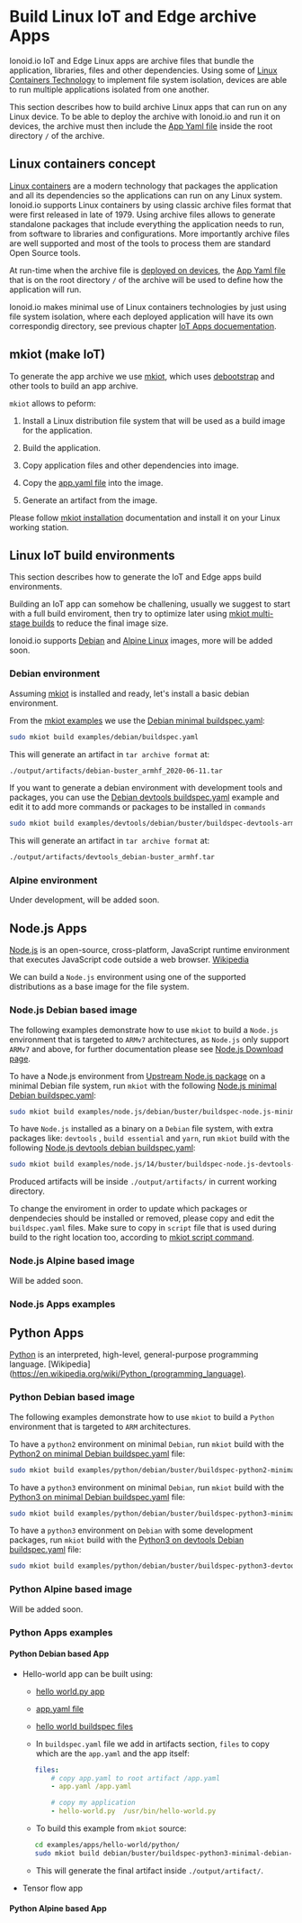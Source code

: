 # Build Linux IoT and Edge archive Apps

Ionoid.io IoT and Edge Linux apps are archive files that bundle the application,
libraries, files and other dependencies. Using some of
[Linux Containers Technology](https://en.wikipedia.org/wiki/List_of_Linux_containers) to implement
file system isolation, devices are able to run multiple applications isolated from one another.

This section describes how to build archive Linux apps that can run on any Linux device. To be able to deploy the
archive with Ionoid.io and run it on devices, the archive must then include the [App Yaml file](https://docs.ionoid.io/docs/iot-apps.html#app-yaml-format)
inside the root directory `/` of the archive.


## Linux containers concept

[Linux containers](https://en.wikipedia.org/wiki/List_of_Linux_containe) are a modern technology that packages the
application and all its dependencies so the applications can run on any Linux system.
Ionoid.io supports Linux containers by using classic archive files format that were first released in late
of 1979. Using archive files allows to generate standalone packages that include everything the application
needs to run, from software to libraries and configurations. More importantly archive files are well
supported and most of the tools to process them are standard Open Source tools.

At run-time when the archive file is [deployed on devices](https://docs.ionoid.io/docs/deploy-iot-apps.html), the
[App Yaml file](https://docs.ionoid.io/docs/iot-apps.html#app-yaml-format) that is on the root directory `/` of the
archive will be used to define how the application will run.

Ionoid.io makes minimal use of Linux containers technologies by just using file system isolation, where each deployed
application will have its own correspondig directory, see previous chapter [IoT Apps
docuementation](https://docs.ionoid.io/docs/iot-apps.html).


## mkiot (make IoT)

To generate the app archive we use [mkiot](https://github.com/ionoid/mkiot), which uses
[debootstrap](https://wiki.debian.org/Debootstrap) and other tools to build an app archive.


`mkiot` allows to peform:

1. Install a Linux distribution file system that will be used as a build image for the application.

2. Build the application.

3. Copy application files and other dependencies into image.

4. Copy the [app.yaml file](https://docs.ionoid.io/docs/iot-apps.html#app-yaml-format) into the image.

5. Generate an artifact from the image.


Please follow [mkiot installation](https://github.com/ionoid/mkiot#install) documentation and install it on your Linux working station.


## Linux IoT build environments

This section describes how to generate the IoT and Edge apps build environments.

Building an IoT app can somehow be challening, usually we suggest to start with
a full build enviroment, then try to optimize later using [mkiot multi-stage
builds](https://github.com/ionoid/mkiot#multi-stage-builds) to reduce the final image size.

Ionoid.io supports [Debian](https://www.debian.org) and [Alpine Linux](https://alpinelinux.org/) images, more will be
added soon.


### Debian environment

Assuming [mkiot](https://github.com/ionoid/mkiot/) is installed and ready, let's install a basic debian environment.

From the [mkiot examples](https://github.com/ionoid/mkiot#examples) we use the [Debian minimal
buildspec.yaml](https://github.com/ionoid/mkiot/blob/master/examples/debian/buildspec.yaml):

```bash
sudo mkiot build examples/debian/buildspec.yaml
```

This will generate an artifact in `tar archive format` at:
```bash
./output/artifacts/debian-buster_armhf_2020-06-11.tar
```

If you want to generate a debian environment with development tools and packages, you can use the
[Debian devtools
buildspec.yaml](https://github.com/ionoid/mkiot/blob/master/examples/devtools/debian/buster/buildspec-devtools-armhf.yaml)
example and edit it to add more commands or packages to be installed in `commands`

```bash
sudo mkiot build examples/devtools/debian/buster/buildspec-devtools-armhf.yaml
```

This will generate an artifact in `tar archive format` at:
```bash
./output/artifacts/devtools_debian-buster_armhf.tar
```


### Alpine environment

Under development, will be added soon.



## Node.js Apps

[Node.js](https://nodejs.org) is an open-source, cross-platform, JavaScript runtime environment that executes JavaScript code outside a web
browser. [Wikipedia](https://en.wikipedia.org/wiki/Node.js)

We can build a `Node.js` environment using one of the supported distributions as a base image for the file system.


### Node.js Debian based image

The following examples demonstrate how to use `mkiot` to build a `Node.js` environment that is targeted to `ARMv7`
architectures, as `Node.js` only support `ARMv7` and above, for further documentation please see [Node.js Download
page](https://nodejs.org/en/download/).

To have a Node.js environment from [Upstream Node.js
package](https://nodejs.org/en/download/package-manager/#debian-and-ubuntu-based-linux-distributions-enterprise-linux-fedora-and-snap-packages)
on a minimal Debian file system, run `mkiot` with the following
[Node.js minimal Debian
buildspec.yaml](https://github.com/ionoid/mkiot/blob/master/examples/node.js/debian/buster/buildspec-node.js-minimal-debian-armhf.yaml):

```bash
sudo mkiot build examples/node.js/debian/buster/buildspec-node.js-minimal-debian-armhf.yaml
```

To have `Node.js` installed as a binary on a `Debian` file system, with extra packages like: `devtools` , `build
essential` and `yarn`, run `mkiot` build with the following [Node.js devtools debian
buildspec.yaml](https://github.com/ionoid/mkiot/blob/master/examples/node.js/14/buster/buildspec-node.js-devtools-debian-armv7l.yaml):

```bash
sudo mkiot build examples/node.js/14/buster/buildspec-node.js-devtools-debian-armv7l.yaml
```

Produced artifacts will be inside `./output/artifacts/` in current working directory.

To change the enviroment in order to update which packages or denpendecies should be installed or removed, please copy
and edit the `buildspec.yaml` files. Make sure to copy in `script` file that is used during build to the right location
too, according to [mkiot script command](https://github.com/ionoid/mkiot#build-spec-commands-documentation).


### Node.js Alpine based image

Will be added soon.



### Node.js Apps examples



## Python Apps

[Python](https://www.python.org/) is an interpreted, high-level, general-purpose programming language.
[Wikipedia](https://en.wikipedia.org/wiki/Python_(programming_language).


### Python Debian based image

The following examples demonstrate how to use `mkiot` to build a `Python` environment that is targeted to `ARM`
architectures.

To have a `python2` environment on minimal `Debian`, run `mkiot` build with the [Python2 on minimal Debian
buildspec.yaml](https://github.com/ionoid/mkiot/blob/master/examples/python/debian/buster/buildspec-python2-minimal-debian-armhf.yaml) file:

```bash
sudo mkiot build examples/python/debian/buster/buildspec-python2-minimal-debian-armhf.yaml
```

To have a `python3` environment on minimal `Debian`, run `mkiot` build with the [Python3 on minimal Debian
buildspec.yaml](https://github.com/ionoid/mkiot/blob/master/examples/python/debian/buster/buildspec-python3-minimal-debian-armhf.yaml)
file:

```bash
sudo mkiot build examples/python/debian/buster/buildspec-python3-minimal-debian-armhf.yaml
```

To have a `python3` environment on `Debian` with some development packages, run `mkiot` build with the [Python3 on
devtools Debian
buildspec.yaml](https://github.com/ionoid/mkiot/blob/master/examples/python/debian/buster/buildspec-python3-devtools-debian-armhf.yaml)
file:

```bash
sudo mkiot build examples/python/debian/buster/buildspec-python3-devtools-debian-armhf.yaml
```

### Python Alpine based image

Will be added soon.


### Python Apps examples

#### Python Debian based App

* Hello-world app can be built using:
    - [hello world.py app](https://github.com/ionoid/mkiot/blob/master/examples/apps/hello-world/python/hello-world.py)
    - [app.yaml file](https://github.com/ionoid/mkiot/blob/master/examples/apps/hello-world/python/app.yaml)
    - [hello world buildspec files](https://github.com/ionoid/mkiot/tree/master/examples/apps/hello-world/python/debian/buster)

    - In `buildspec.yaml` file we add in artifacts section, `files` to copy which are the `app.yaml` and the app itself:
    ```yaml
       files:
           # copy app.yaml to root artifact /app.yaml
           - app.yaml /app.yaml

           # copy my application
           - hello-world.py  /usr/bin/hello-world.py
    ```

    - To build this example from `mkiot` source:
    ```bash
       cd examples/apps/hello-world/python/
       sudo mkiot build debian/buster/buildspec-python3-minimal-debian-armhf.yaml
    ```

    - This will generate the final artifact inside `./output/artifact/`.


* Tensor flow app




#### Python Alpine based App


<Content :page-key="getPageKey($site.pages, '/docs/_have-questions.html')" />
